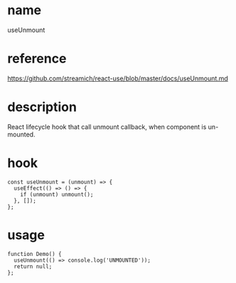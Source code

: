 # name

useUnmount

# reference

https://github.com/streamich/react-use/blob/master/docs/useUnmount.md

# description

React lifecycle hook that call unmount callback, when component is un-mounted.

# hook

```
const useUnmount = (unmount) => {
  useEffect(() => () => {
    if (unmount) unmount();
  }, []);
};
```

# usage

```
function Demo() {
  useUnmount(() => console.log('UNMOUNTED'));
  return null;
};
```

